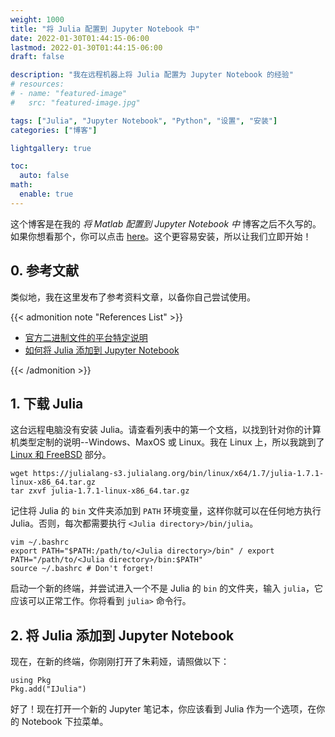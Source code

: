 ```yaml
---
weight: 1000
title: "将 Julia 配置到 Jupyter Notebook 中"
date: 2022-01-30T01:44:15-06:00
lastmod: 2022-01-30T01:44:15-06:00
draft: false

description: "我在远程机器上将 Julia 配置为 Jupyter Notebook 的经验"
# resources:
# - name: "featured-image"
#   src: "featured-image.jpg"

tags: ["Julia", "Jupyter Notebook", "Python", "设置", "安装"]
categories: ["博客"]

lightgallery: true

toc:
  auto: false
math:
  enable: true
---
```

<!--more-->
<!-- ![](/images/Hugo-Logo.png "A blog that shares some of my own experiences with building Hugo website.") -->

这个博客是在我的 *将 Matlab 配置到 Jupyter Notebook 中* 博客之后不久写的。如果你想看那个，你可以点击 [here](https://yumian-cui.github.io/matlab_jupyter/)。这个更容易安装，所以让我们立即开始！

## 0. 参考文献

类似地，我在这里发布了参考资料文章，以备你自己尝试使用。

{{< admonition note "References List" >}}

- [官方二进制文件的平台特定说明](https://julialang.org/downloads/platform/)
- [如何将 Julia 添加到 Jupyter Notebook](https://datatofish.com/add-julia-to-jupyter/)

{{< /admonition >}}

## 1. 下载 Julia 

这台远程电脑没有安装 Julia。请查看列表中的第一个文档，以找到针对你的计算机类型定制的说明--Windows、MaxOS 或 Linux。我在 Linux 上，所以我跳到了 [Linux 和 FreeBSD](https://julialang.org/downloads/platform/#linux_and_freebsd) 部分。


```code
wget https://julialang-s3.julialang.org/bin/linux/x64/1.7/julia-1.7.1-linux-x86_64.tar.gz
tar zxvf julia-1.7.1-linux-x86_64.tar.gz
```

记住将 Julia 的 ```bin``` 文件夹添加到 ```PATH``` 环境变量，这样你就可以在任何地方执行 Julia。否则，每次都需要执行 ```<Julia directory>/bin/julia```。


```code
vim ~/.bashrc
export PATH="$PATH:/path/to/<Julia directory>/bin" / export PATH="/path/to/<Julia directory>/bin:$PATH"
source ~/.bashrc # Don't forget!
```

启动一个新的终端，并尝试进入一个不是 Julia 的 ```bin``` 的文件夹，输入 ```julia```，它应该可以正常工作。你将看到 ```julia>``` 命令行。

## 2. 将 Julia 添加到 Jupyter Notebook 

现在，在新的终端，你刚刚打开了朱莉娅，请照做以下：


```code
using Pkg
Pkg.add("IJulia")
```

好了！现在打开一个新的 Jupyter 笔记本，你应该看到 Julia 作为一个选项，在你的 Notebook 下拉菜单。





